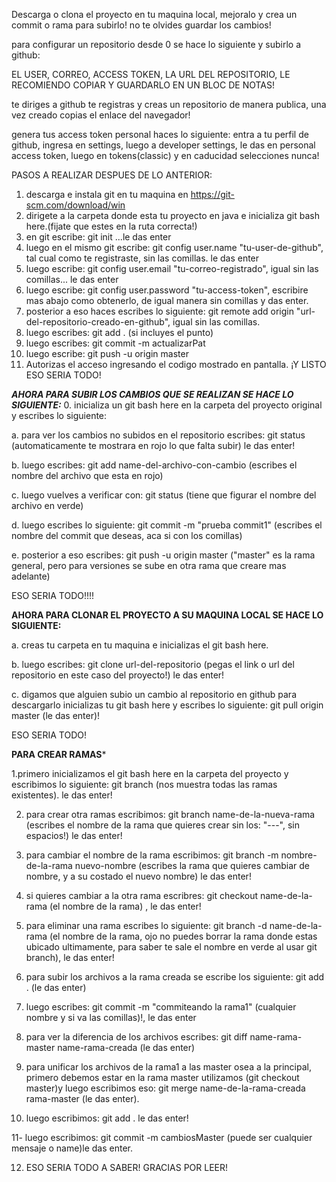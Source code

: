 Descarga o clona el proyecto en tu maquina local, mejoralo y crea un commit o rama para subirlo! no te olvides guardar los cambios!

para configurar un repositorio desde 0 se hace lo siguiente y subirlo a github:

EL USER, CORREO, ACCESS TOKEN, LA URL DEL REPOSITORIO,  LE RECOMIENDO COPIAR Y GUARDARLO EN UN BLOC DE NOTAS!
   
te diriges a github te registras y creas un repositorio de manera publica, una vez creado copias el enlace del navegador!
   
genera tus access token personal haces lo siguiente: entra a tu perfil de github, ingresa en settings, luego a developer settings, le das en personal access token, luego en tokens(classic) y en caducidad selecciones nunca!

PASOS A REALIZAR DESPUES DE LO ANTERIOR:
1. descarga e instala git en tu maquina en https://git-scm.com/download/win
2. dirigete a la carpeta donde esta tu proyecto en java e inicializa git bash here.(fijate que estes en la ruta correcta!)
3. en git escribe: git init ...le das enter
4. luego en el mismo git escribe: git config user.name "tu-user-de-github", tal cual como te registraste, sin las comillas. le das enter
5. luego escribe: git config user.email "tu-correo-registrado", igual sin las comillas... le das enter
6. luego escribe: git config user.password "tu-access-token", escribire mas abajo como obtenerlo, de igual manera sin comillas y das enter.
7. posterior a eso haces escribes lo siguiente: git remote add origin "url-del-repositorio-creado-en-github", igual sin las comillas.
8. luego escribes: git add . (si incluyes el punto)
9. luego escribes: git commit -m actualizarPat
10. luego escribe: git push -u origin master
11. Autorizas el acceso ingresando el codigo mostrado en pantalla. ¡Y LISTO ESO SERIA TODO!


*****AHORA PARA SUBIR LOS CAMBIOS QUE SE REALIZAN SE HACE LO SIGUIENTE:*****
0. inicializa un git bash here en la carpeta del proyecto original y escribes lo siguiente:

a. para ver los cambios no subidos en el repositorio escribes: git status (automaticamente te mostrara en rojo lo que falta subir) le das enter!

b. luego escribes: git add name-del-archivo-con-cambio (escribes el nombre del archivo que esta en rojo)

c. luego vuelves a verificar con: git status (tiene que figurar el nombre del archivo en verde)

d. luego escribes lo siguiente: git commit -m "prueba commit1" (escribes el nombre del commit que deseas, aca si con los comillas)

e. posterior a eso escribes: git push -u origin master ("master" es la rama general, pero para versiones se sube en otra rama que creare mas adelante)

ESO SERIA TODO!!!!

****AHORA PARA CLONAR EL PROYECTO A SU MAQUINA LOCAL SE HACE LO SIGUIENTE:****

a. creas tu carpeta en tu maquina e inicializas el git bash here. 

b. luego escribes: git clone url-del-repositorio (pegas el link o url del repositorio en este caso del proyecto!) le das enter!

c. digamos que alguien subio un cambio al repositorio en github para descargarlo inicializas tu git bash here y escribes lo siguiente: git pull origin master (le das enter)!

ESO SERIA TODO!

****PARA CREAR RAMAS*****

1.primero inicializamos el git bash here en la carpeta del proyecto y escribimos lo siguiente: git branch (nos muestra todas las ramas existentes). le das enter!

2. para crear otra ramas escribimos: git branch name-de-la-nueva-rama (escribes el nombre de la rama que quieres crear sin los: "---", sin espacios!) le das enter!
   
3. para cambiar el nombre de la rama escribimos: git branch -m nombre-de-la-rama nuevo-nombre (escribes la rama que quieres cambiar de nombre, y a su costado el nuevo nombre) le das enter!
   
4. si quieres cambiar a la otra rama escribres: git checkout name-de-la-rama (el nombre de la rama) , le das enter!
   
5. para eliminar una rama escribes lo siguiente: git branch -d name-de-la-rama (el nombre de la rama, ojo no puedes borrar la rama donde estas ubicado ultimamente, para saber te sale el nombre en verde al usar git branch), le das enter!
   
6. para subir los archivos a la rama creada se escribe los siguiente: git add . (le das enter)
    
7. luego escribes: git commit -m "commiteando la rama1" (cualquier nombre y si va las comillas)!, le das enter
    
8. para ver la diferencia de los archivos escribes: git diff name-rama-master name-rama-creada (le das enter)
    
9. para unificar los archivos de la rama1 a las master osea a la principal, primero debemos estar en la rama master utilizamos (git checkout master)y luego escribimos eso: git merge name-de-la-rama-creada rama-master (le das enter).
    
10. luego escribimos: git add . le das enter!
    
11- luego escribimos: git commit -m cambiosMaster (puede ser cualquier mensaje o name)le das enter.

12. ESO SERIA TODO A SABER! GRACIAS POR LEER!
